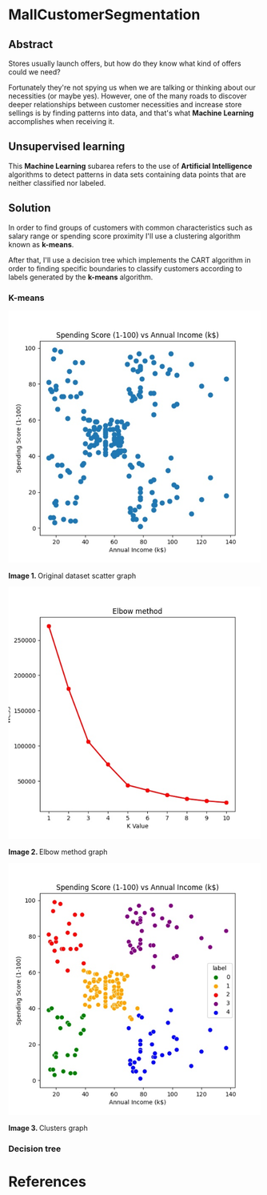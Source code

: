 # MallCustomerSegmentation
## Abstract
Stores usually launch offers, but how do they know what kind of offers could we need? 

Fortunately they're not spying us when we are talking or thinking about our necessities (or maybe yes). However, one of the many roads to discover deeper relationships between customer necessities and increase store sellings is by finding patterns into data, and that's what <b>Machine Learning</b> accomplishes when receiving it.

## Unsupervised learning
This <b>Machine Learning</b> subarea refers to the use of <b>Artificial Intelligence</b> algorithms to detect patterns in data sets containing data points that are neither classified nor labeled.

## Solution
In order to find groups of customers with common characteristics such as salary range or spending score proximity I'll use a clustering algorithm known as <b>k-means</b>.

After that, I'll use a decision tree which implements the CART algorithm in order to finding specific boundaries to classify customers according to labels generated by the <b>k-means</b> algorithm.

### K-means
![Original dataset scatter graph](https://github.com/rcgc/MallCustomerSegmentation/blob/master/Figure_1_dataset.jpeg)
<p><b>Image 1. </b>Original dataset scatter graph</p>

![Elbow method graph](https://github.com/rcgc/MallCustomerSegmentation/blob/master/Figure_2_elbow_method.jpeg)
<p><b>Image 2. </b>Elbow method graph</p>

![Clusters graph](https://github.com/rcgc/MallCustomerSegmentation/blob/master/Figure_3_clusters.jpeg)
<p><b>Image 3. </b>Clusters graph</p>

### Decision tree

# References
